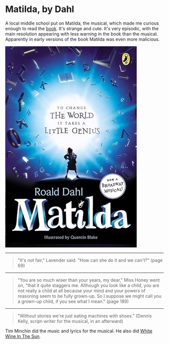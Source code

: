 # Matilda, by Dahl

A local middle school put on Matilda, the musical, which made me
curious enough to read the [book][]. It's strange and cute. It's very
episodic, with the main resolution appearing with less warning in the
book than the musical. Apparently in early versions of the book
Matilda was even more malicious.

[book]: https://en.wikipedia.org/wiki/Matilda_(novel)


![cover](cover.jpg)


---

> "It's not fair," Lavender said. "How can she do it and we can't?"
> (page 69)


---

> "You are so much wiser than your years, my dear," Miss Honey went
> on, "that it quite staggers me. Although you look like a child, you
> are not really a child at all because your mind and your powers of
> reasoning seem to be fully grown-up. So I suppose we might call you
> a grown-up child, if you see what I mean." (page 189)


---

> "Without stories we're just eating machines with shoes." (Dennis
> Kelly, script-writer for the musical, in an afterward)

Tim Minchin did the music and lyrics for the musical. He also did
[White Wine In The Sun][].

[White Wine In The Sun]: https://www.youtube.com/watch?v=fCNvZqpa-7Q

